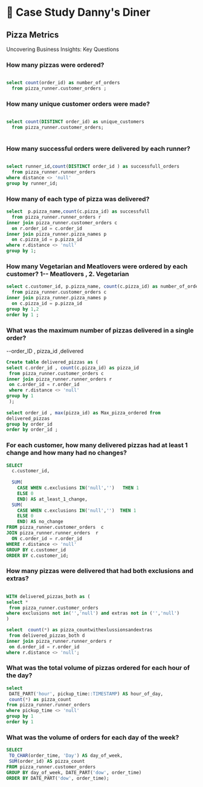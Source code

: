 # 🍧 Case Study Danny's Diner 

## Pizza Metrics 

Uncovering Business Insights: Key Questions

### How many pizzas were ordered?

````sql

select count(order_id) as number_of_orders 
  from pizza_runner.customer_orders ;

````
### How many unique customer orders were made?
````sql

select count(DISTINCT order_id) as unique_customers 
  from pizza_runner.customer_orders;
  
````

### How many successful orders were delivered by each runner?

````sql

select runner_id,count(DISTINCT order_id ) as successfull_orders   
  from pizza_runner.runner_orders
where distance <> 'null' 
group by runner_id;

````

### How many of each type of pizza was delivered?

````sql
select  p.pizza_name,count(c.pizza_id) as successfull
  from pizza_runner.runner_orders r 
inner join pizza_runner.customer_orders c 
  on r.order_id = c.order_id 
inner join pizza_runner.pizza_names p 
  on c.pizza_id = p.pizza_id
where r.distance <> 'null'
group by 1;

````
### How many Vegetarian and Meatlovers were ordered by each customer?  1-- Meatlovers , 2. Vegetarian 

````sql
select c.customer_id, p.pizza_name, count(c.pizza_id) as number_of_orders
  from pizza_runner.customer_orders c
inner join pizza_runner.pizza_names p 
  on c.pizza_id = p.pizza_id
group by 1,2
order by 1 ;

````
 ### What was the maximum number of pizzas delivered in a single order?
 --order_ID , pizza_id ,delivered 
 
 ````sql
Create table delivered_pizzas as (
select c.order_id , count(c.pizza_id) as pizza_id 
  from pizza_runner.customer_orders c 
inner join pizza_runner.runner_orders r
  on c.order_id = r.order_id
  where r.distance <> 'null'
group by 1
  );
  
select order_id , max(pizza_id) as Max_pizza_ordered from 
delivered_pizzas
group by order_id
order by order_id ;

 ````

### For each customer, how many delivered pizzas had at least 1 change and how many had no changes?

````sql
SELECT 
  c.customer_id,
     
  SUM(
    CASE WHEN c.exclusions IN('null','')   THEN 1
    ELSE 0
    END) AS at_least_1_change,
  SUM(
    CASE WHEN c.exclusions IN('null','')  THEN 1 
    ELSE 0
    END) AS no_change
FROM pizza_runner.customer_orders  c
JOIN pizza_runner.runner_orders  r
  ON c.order_id = r.order_id
WHERE r.distance <> 'null' 
GROUP BY c.customer_id
ORDER BY c.customer_id;

 ````
 
### How many pizzas were delivered that had both exclusions and extras?

 ````sql
 
WITH delivered_pizzas_both as (
select * 
  from pizza_runner.customer_orders 
where exclusions not in('','null') and extras not in ('','null')
)

select  count(*) as pizza_countwithexlussionsandextras
  from delivered_pizzas_both d
inner join pizza_runner.runner_orders r 
  on d.order_id = r.order_id
where r.distance <> 'null';

````
### What was the total volume of pizzas ordered for each hour of the day?

 ````sql
select 
  DATE_PART('hour', pickup_time::TIMESTAMP) AS hour_of_day,
  count(*) as pizza_count 
from pizza_runner.runner_orders
where pickup_time <> 'null'
group by 1 
order by 1

````
### What was the volume of orders for each day of the week? 

 ````sql
SELECT
  TO_CHAR(order_time, 'Day') AS day_of_week,
  SUM(order_id) AS pizza_count
FROM pizza_runner.customer_orders
GROUP BY day_of_week, DATE_PART('dow', order_time)
ORDER BY DATE_PART('dow', order_time);

 ````
